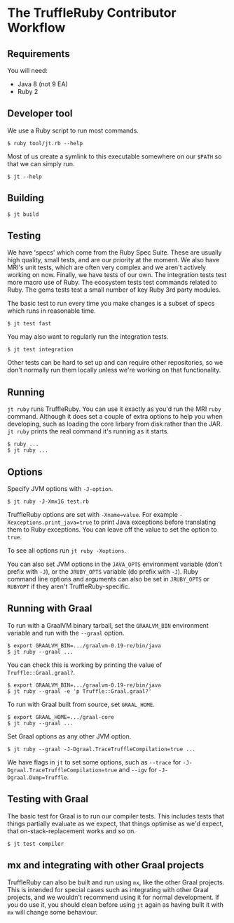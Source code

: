 # The TruffleRuby Contributor Workflow

## Requirements

You will need:

* Java 8 (not 9 EA)
* Ruby 2

## Developer tool

We use a Ruby script to run most commands.

```
$ ruby tool/jt.rb --help
```

Most of us create a symlink to this executable somewhere on our `$PATH` so
that we can simply run.

```
$ jt --help
```

## Building

```
$ jt build
```

## Testing

We have 'specs' which come from the Ruby Spec Suite. These are usually high
quality, small tests, and are our priority at the moment. We also have MRI's
unit tests, which are often very complex and we aren't actively working on now.
Finally, we have tests of our own. The integration tests test more macro use of
Ruby. The ecosystem tests test commands related to Ruby. The gems tests test a
small number of key Ruby 3rd party modules.

The basic test to run every time you make changes is a subset of specs which
runs in reasonable time.

```
$ jt test fast
```

You may also want to regularly run the integration tests.

```
$ jt test integration
```

Other tests can be hard to set up and can require other repositories, so we
don't normally run them locally unless we're working on that functionality.

## Running

`jt ruby` runs TruffleRuby. You can use it exactly as you'd run the MRI `ruby`
command. Although it does set a couple of extra options to help you when
developing, such as loading the core lirbary from disk rather than the JAR. `jt
ruby` prints the real command it's running as it starts.

```
$ ruby ...
$ jt ruby ...
```

## Options

Specify JVM options with `-J-option`.

```
$ jt ruby -J-Xmx1G test.rb
```

TruffleRuby options are set with `-Xname=value`. For example
`-Xexceptions.print_java=true` to print Java exceptions before translating them
to Ruby exceptions. You can leave off the value to set the option to `true`.

To see all options run `jt ruby -Xoptions`.

You can also set JVM options in the `JAVA_OPTS` environment variable (don't
prefix with `-J`), or the `JRUBY_OPTS` variable (do prefix with `-J`). Ruby
command line options and arguments can also be set in `JRUBY_OPTS` or `RUBYOPT`
if they aren't TruffleRuby-specific.

## Running with Graal

To run with a GraalVM binary tarball, set the `GRAALVM_BIN` environment variable
and run with the `--graal` option.

```
$ export GRAALVM_BIN=.../graalvm-0.19-re/bin/java
$ jt ruby --graal ...
```

You can check this is working by printing the value of `Truffle::Graal.graal?`.

```
$ export GRAALVM_BIN=.../graalvm-0.19-re/bin/java
$ jt ruby --graal -e 'p Truffle::Graal.graal?'
```

To run with Graal built from source, set `GRAAL_HOME`.

```
$ export GRAAL_HOME=.../graal-core
$ jt ruby --graal ...
```

Set Graal options as any other JVM option.

```
$ jt ruby --graal -J-Dgraal.TraceTruffleCompilation=true ...
```

We have flags in `jt` to set some options, such as `--trace` for
`-J-Dgraal.TraceTruffleCompilation=true` and `--igv` for
`-J-Dgraal.Dump=Truffle`.

## Testing with Graal

The basic test for Graal is to run our compiler tests. This includes tests that
things partially evaluate as we expect, that things optimise as we'd expect,
that on-stack-replacement works and so on.

```
$ jt test compiler
```

## mx and integrating with other Graal projects

TruffleRuby can also be built and run using `mx`, like the other Graal projects.
This is intended for special cases such as integrating with other Graal
projects, and we wouldn't recommend using it for normal development. If you do
use it, you should clean before using `jt` again as having built it with `mx`
will change some behaviour.
